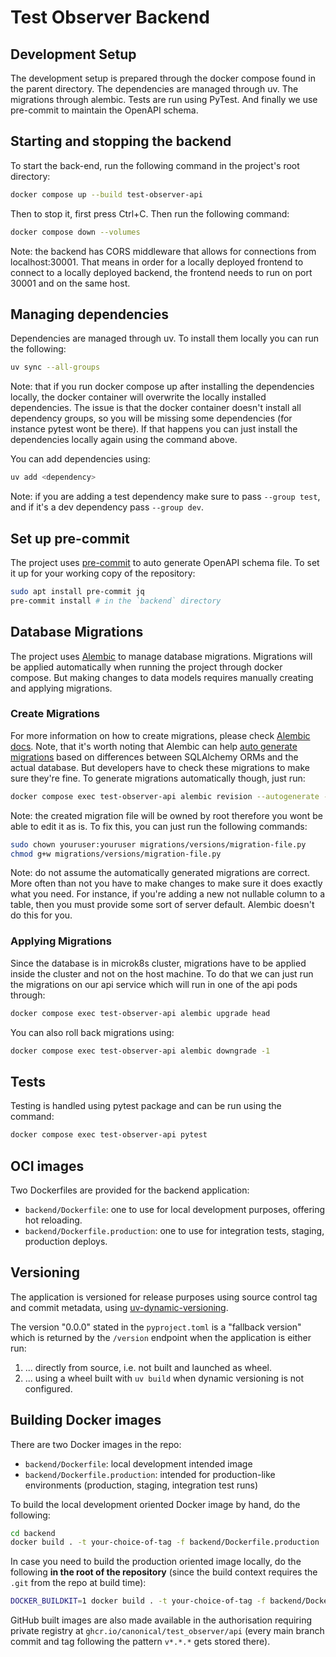 # Test Observer Backend

## Development Setup

The development setup is prepared through the docker compose found in the parent directory. The dependencies are managed through uv. The migrations through alembic. Tests are run using PyTest. And finally we use pre-commit to maintain the OpenAPI schema.

## Starting and stopping the backend

To start the back-end, run the following command in the project's root directory:
```bash
docker compose up --build test-observer-api
```

Then to stop it, first press Ctrl+C. Then run the following command:
```bash
docker compose down --volumes
```

Note: the backend has CORS middleware that allows for connections from localhost:30001. That means in order for a locally deployed frontend to connect to a locally deployed backend, the frontend needs to run on port 30001 and on the same host.

## Managing dependencies

Dependencies are managed through uv. To install them locally you can run the following:
```bash
uv sync --all-groups
```
Note: that if you run docker compose up after installing the dependencies locally, the docker container will overwrite the locally installed dependencies. The issue is that the docker container doesn't install all dependency groups, so you will be missing some dependencies (for instance pytest wont be there). If that happens you can just install the dependencies locally again using the command above.

You can add dependencies using:
```bash
uv add <dependency>
```
Note: if you are adding a test dependency make sure to pass `--group test`, and if it's a dev dependency pass `--group dev`.

## Set up pre-commit

The project uses [pre-commit](https://pre-commit.com) to auto generate OpenAPI schema file. To set it up for your working copy of the repository:

```bash
sudo apt install pre-commit jq
pre-commit install # in the `backend` directory
```

## Database Migrations

The project uses [Alembic](https://alembic.sqlalchemy.org/en/latest/) to manage database migrations. Migrations will be applied automatically when running the project through docker compose. But making changes to data models requires manually creating and applying migrations.

### Create Migrations

For more information on how to create migrations, please check [Alembic docs](https://alembic.sqlalchemy.org/en/latest/). Note, that it's worth noting that Alembic can help [auto generate migrations](https://alembic.sqlalchemy.org/en/latest/autogenerate.html) based on differences between SQLAlchemy ORMs and the actual database. But developers have to check these migrations to make sure they're fine. To generate migrations automatically though, just run:

```bash
docker compose exec test-observer-api alembic revision --autogenerate -m "Migration description"
```

Note: the created migration file will be owned by root therefore you wont be able to edit it as is. To fix this, you can just run the following commands:

```bash
sudo chown youruser:youruser migrations/versions/migration-file.py
chmod g+w migrations/versions/migration-file.py
```

Note: do not assume the automatically generated migrations are correct. More often than not you have to make changes to make sure it does exactly what you need. For instance, if you're adding a new not nullable column to a table, then you must provide some sort of server default. Alembic doesn't do this for you.

### Applying Migrations

Since the database is in microk8s cluster, migrations have to be applied inside the cluster and not on the host machine. To do that we can just run the migrations on our api service which will run in one of the api pods through:

```bash
docker compose exec test-observer-api alembic upgrade head
```

You can also roll back migrations using:
```bash
docker compose exec test-observer-api alembic downgrade -1
```

## Tests

Testing is handled using pytest package and can be run using the command:
```bash
docker compose exec test-observer-api pytest
```

## OCI images

Two Dockerfiles are provided for the backend application:

- `backend/Dockerfile`: one to use for local development purposes, offering hot reloading.
- `backend/Dockerfile.production`: one to use for integration tests, staging, production deploys.

## Versioning

The application is versioned for release purposes using source control tag and commit metadata, using [uv-dynamic-versioning](https://pypi.org/project/uv-dynamic-versioning/).

The version "0.0.0" stated in the `pyproject.toml` is a "fallback version" which is returned by the `/version` endpoint when the application is either run:

1. ... directly from source, i.e. not built and launched as wheel.
2. ... using a wheel built with `uv build` when dynamic versioning is not configured.

## Building Docker images

There are two Docker images in the repo:

- `backend/Dockerfile`: local development intended image
- `backend/Dockerfile.production`: intended for production-like environments (production, staging, integration test runs)

To build the local development oriented Docker image by hand, do the following:

```bash
cd backend
docker build . -t your-choice-of-tag -f backend/Dockerfile.production
```

In case you need to build the production oriented image locally, do the following **in the root of the repository** (since the build context requires the `.git` from the repo at build time):

```bash
DOCKER_BUILDKIT=1 docker build . -t your-choice-of-tag -f backend/Dockerfile.production
```

GitHub built images are also made available in the authorisation requiring private registry at `ghcr.io/canonical/test_observer/api` (every main branch commit and tag following the pattern `v*.*.*` gets stored there).
